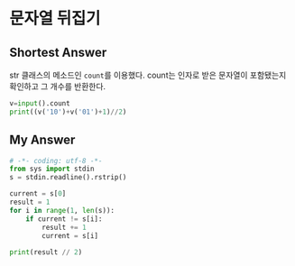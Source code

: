 # 문자열 뒤집기

## Shortest Answer
str 클래스의 메소드인 `count`를 이용했다. count는 인자로 받은 문자열이 포함됐는지 확인하고 그 개수를 반환한다.
```python
v=input().count
print((v('10')+v('01')+1)//2)
```

## My Answer
```python
# -*- coding: utf-8 -*-
from sys import stdin
s = stdin.readline().rstrip()

current = s[0]
result = 1
for i in range(1, len(s)):
    if current != s[i]:
        result += 1
        current = s[i]
    
print(result // 2)
```


